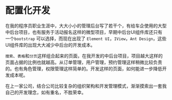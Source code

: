# 配置化开发

在我的程序员职业生涯中，大大小小的管理后台写了若干个，有给车企使用的大型中后台项目，也有服务于活动报名这样的微型项目，早期中后台UI组件库还只有一个`bootstrap` 可以选择，而现在出现了 `Element UI`，`IView`，`Ant Design`，这些UI组件库的出现大大减少中后台的开发成本。

`搜索`、`表格`和`分页`这样组合起来的页面，在我开发的中后台项目，项目越大这样的页面占据的比例也就越高。从订单管理，用户管理，预约管理这样稍微比较负责的。也有角色管理，权限管理这样简单的。开发这样的页面，如何能进一步降低开发成本呢。

在上一家公司，结合公司比较复杂的组织架构和开发管理模式，渐渐摸索出一套我自己的开发理念，如有重名，不胜荣幸。